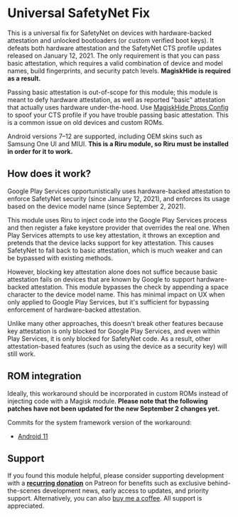 # Universal SafetyNet Fix

This is a universal fix for SafetyNet on devices with hardware-backed attestation and unlocked bootloaders (or custom verified boot keys). It defeats both hardware attestation and the SafetyNet CTS profile updates released on January 12, 2021. The only requirement is that you can pass basic attestation, which requires a valid combination of device and model names, build fingerprints, and security patch levels. **MagiskHide is required as a result.**

Passing basic attestation is out-of-scope for this module; this module is meant to defy hardware attestation, as well as reported "basic" attestation that actually uses hardware under-the-hood. Use [MagiskHide Props Config](https://github.com/Magisk-Modules-Repo/MagiskHidePropsConf) to spoof your CTS profile if you have trouble passing basic attestation. This is a common issue on old devices and custom ROMs.

Android versions 7–12 are supported, including OEM skins such as Samsung One UI and MIUI. **This is a Riru module, so Riru must be installed in order for it to work.**

## How does it work?

Google Play Services opportunistically uses hardware-backed attestation to enforce SafetyNet security (since January 12, 2021), and enforces its usage based on the device model name (since September 2, 2021).

This module uses Riru to inject code into the Google Play Services process and then register a fake keystore provider that overrides the real one. When Play Services attempts to use key attestation, it throws an exception and pretends that the device lacks support for key attestation. This causes SafetyNet to fall back to basic attestation, which is much weaker and can be bypassed with existing methods.

However, blocking key attestation alone does not suffice because basic attestation fails on devices that are known by Google to support hardware-backed attestation. This module bypasses the check by appending a space character to the device model name. This has minimal impact on UX when only applied to Google Play Services, but it's sufficient for bypassing enforcement of hardware-backed attestation.

Unlike many other approaches, this doesn't break other features because key attestation is only blocked for Google Play Services, and even within Play Services, it is only blocked for SafetyNet code. As a result, other attestation-based features (such as using the device as a security key) will still work.

## ROM integration

Ideally, this workaround should be incorporated in custom ROMs instead of injecting code with a Magisk module. **Please note that the following patches have not been updated for the new September 2 changes yet.**

Commits for the system framework version of the workaround:

- [Android 11](https://github.com/ProtonAOSP/android_frameworks_base/commit/7f7a9b19c8293c09dfee12bec75ff17225c6710e)

## Support

If you found this module helpful, please consider supporting development with a **[recurring donation](https://patreon.com/kdrag0n)** on Patreon for benefits such as exclusive behind-the-scenes development news, early access to updates, and priority support. Alternatively, you can also [buy me a coffee](https://paypal.me/kdrag0ndonate). All support is appreciated.
